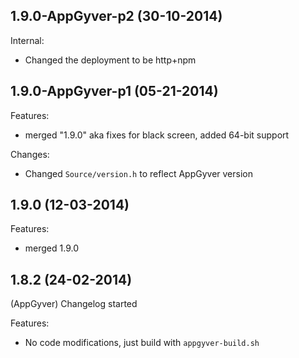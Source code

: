 ## 1.9.0-AppGyver-p2 (30-10-2014)

Internal:
  - Changed the deployment to be http+npm

## 1.9.0-AppGyver-p1 (05-21-2014)

Features:
  - merged "1.9.0" aka fixes for black screen, added 64-bit support

Changes:
  - Changed `Source/version.h` to reflect AppGyver version

## 1.9.0 (12-03-2014)

Features:
  - merged 1.9.0

## 1.8.2 (24-02-2014)

(AppGyver) Changelog started

Features:
  - No code modifications, just build with `appgyver-build.sh`
